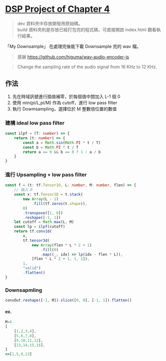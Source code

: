 # [DSP Project of Chapter 4](https://toonnyy8.github.io/ncku/dsp2020/hw2/build/index.html)
> dev 資料夾中存放開發用原始碼。  
> build 資料夾則是存放已經打包完的程式碼，可直接開啟 index.html 觀看執行結果。

「My Downsample」 在處理完後能下載 Downsample 完的 wav 檔。
> 感謝 https://github.com/higuma/wav-audio-encoder-js

> Change the sampling rate of the audio signal from 16 KHz to 12 KHz.

## 作法
1. 先在時域訊號進行插值補零，於每個值中間加入 L-1 個 0
2. 使用 min(pi/L,pi/M) 作為 cutoff，進行 low pass filter
3. 執行 Dowmsampling，選擇位於 M 整數倍位置的數值

### 建構 ideal low pass filter
```typescript
const ilpf = (T: number) => {
    return (t: number) => {
        const a = Math.sin(Math.PI * t / T)
        const b = Math.PI * t / T
        return a == 0 && b == 0 ? 1 : a / b
    }
}
```

### 進行 Upsampling + low pass filter
```typescript
const f = (t: tf.Tensor1D, L: number, M: number, flen) => {
    // 插入 0
    const x: tf.Tensor2D = t.stack(
        new Array(L - 1)
            .fill(tf.zeros(t.shape)),
        0)
        .transpose([1, 0])
        .reshape([-1, 1])
    let cutoff = Math.max(L, M)
    const lp = ilpf(cutoff)
    return tf.conv1d(
        x,
        tf.tensor3d(
            new Array(flen * L * 2 + 1)
                .fill(0)
                .map((_, idx) => lp(idx - flen * L)),
            [flen * L * 2 + 1, 1, 1]),
        1,
        "valid")
        .flatten()
}
```

### Downsapmling
```typescript
convOut.reshape([-1, M]).slice([0, 0], [-1, 1]).flatten()
```
#### ex.
```typescript
M=4
[
    [1,2,3,4],
    [5,6,7,8],
    [9,10,11,12],
    [13,14,15,16],
]
=>[1,5,9,13]
```